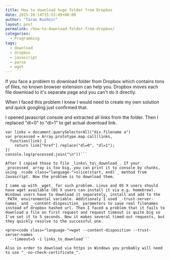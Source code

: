 ```yaml
---
title: How to download huge folder from Dropbox
date: 2015-10-14T15:53:49+00:00
author: "Taras Kushnir"
layout: post
permalink: /how-to-download-folder-from-dropbox/
categories:
  - Programming
tags:
  - download
  - dropbox
  - javascript
  - parse
  - wget
---
```

If you face a problem to download folder from Dropbox which contains tons of files, no known browser extension can help you. Dropbox moves each file download to it's separate page and you can't do it directly.

When I faced this problem I knew I would need to create my own solution and quick googling just confirmed that.

I opened javascript console and extracted all links from the folder. Then I replaced "dl=0" to "dl=1" to get actual download link.

```javascrip
var links = document.querySelectorAll("div.filename a")
var processed = Array.prototype.map.call(links, 
  function(link) { 
    return link["href"].replace("dl=0", "dl=1"); 
})
console.log(processed.join("\n"))```

After I copied those to file _links\_to\_download_. If your _processed_ array is too big, you can print it to console by chunks, using _<code class="language-">slice(start, end)`_ method from Javascript. Now the problem is to download them.

I came up with _wget_ for such problem. Linux and OS X users should have wget available (OS X users can install it via e.g. homebrew). Windows users have to download it separately, install and add to the _PATH_ environmental variable. Additionaly I used _-trust-server-names_ and _-content-disposition_ parameters to save real filenames instead of dropbox hashed url. Then I faced a problem that it fails to download a file on first request and request timeout is quite big so I've set it to 5 seconds. Now it makes several timed-out requests, but they quickly resolve to the successful one.

<pre><code class="language-">wget --content-disposition --trust-server-names 
  --timeout=5 -i links_to_download```

Also in order to download via https in Windows you probably will need to use "_-no-check-certificate_".